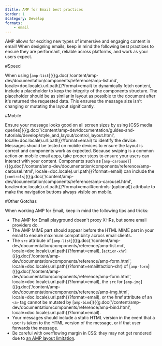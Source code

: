 ```yaml
---
$title: AMP for Email best practices
$order: 1
$category: Develop
formats:
    - email
---
```


AMP allows for exciting new types of immersive and engaging content in email! When designing emails, keep in mind the following best practices to ensure they are performant, reliable across platforms, and work as your users expect. 

#Speed

When using [`amp-list`]({{g.doc('/content/amp-dev/documentation/components/reference/amp-list.md', locale=doc.locale).url.path}}?format=email) to dynamically fetch content, include a placeholder to keep the integrity of the components structure. The placeholder should be as similar in layout as possible to the document after it's returned the requested data. This ensures the message size isn't changing or mutating the layout significantly. 

#Mobile

Ensure your message looks good on all screen sizes by using [CSS media queries]({{g.doc('/content/amp-dev/documentation/guides-and-tutorials/develop/style_and_layout/control_layout.html', locale=doc.locale).url.path}}?format=email) to identify the device. Messages should be tested on mobile devices to ensure the layout is correct and components work as expected. Because swiping is a common action on mobile email apps, take proper steps to ensure your users can interact with your content. Components such as [`amp-carousel`]({{g.doc('/content/amp-dev/documentation/components/reference/amp-carousel.html', locale=doc.locale).url.path}}?format=email) can include the [`controls`]({{g.doc('/content/amp-dev/documentation/components/reference/amp-carousel.html', locale=doc.locale).url.path}}?format=email#controls-(optional)) attribute to make the navigation buttons always visible on mobile. 

#Other Gotchas

When working AMP for Email, keep in mind the following tips and tricks:

*   The AMP for Email playground doesn't proxy XHRs, but some email providers do.
*   The AMP MIME part should appear before the HTML MIME part in your email to ensure maximum compatibility across email clients.
*   The `src` attribute of [`amp-list`]({{g.doc('/content/amp-dev/documentation/components/reference/amp-list.md', locale=doc.locale).url.path}}?format=email), [`action-xhr`]({{g.doc('/content/amp-dev/documentation/components/reference/amp-form.html', locale=doc.locale).url.path}}?format=email#action-xhr) of [`amp-form`]({{g.doc('/content/amp-dev/documentation/components/reference/amp-form.html', locale=doc.locale).url.path}}?format=email), the `src` for [`amp-img`]({{g.doc('/content/amp-dev/documentation/components/reference/amp-img.html', locale=doc.locale).url.path}}?format=email), or the href attribute of an `<a>` tag cannot be mutated by [`amp-bind`]({{g.doc('/content/amp-dev/documentation/components/reference/amp-bind.html', locale=doc.locale).url.path}}?format=email).
*   Your messages should include a static HTML version in the event that a user is taken to the HTML version of the message, or if that user forwards the message.
*   Be careful with overflowing margin in CSS: they may not get rendered due to [an AMP layout limitation](https://github.com/ampproject/amphtml/issues/13343#issuecomment-447380241).